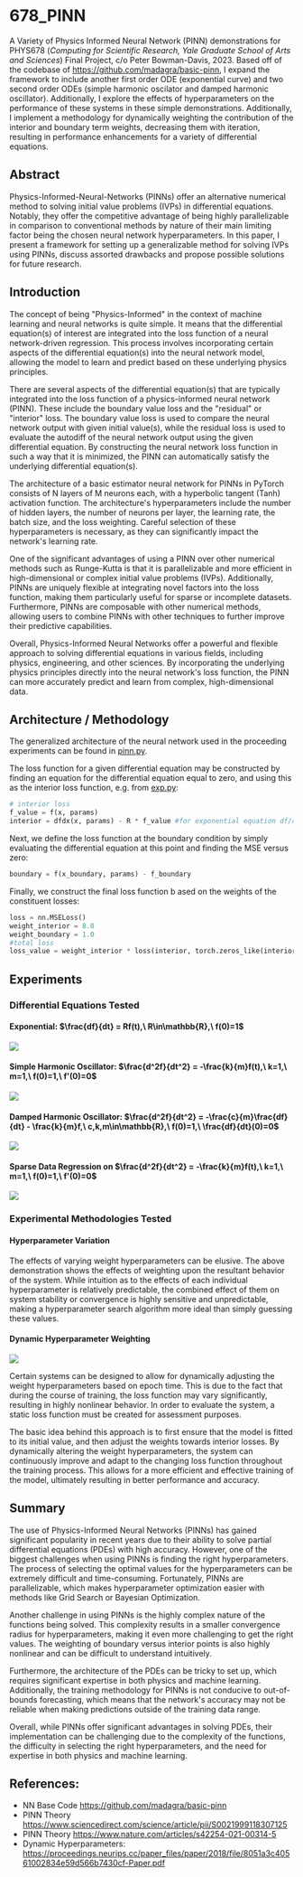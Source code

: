 # 678_PINN

A Variety of Physics Informed Neural Network (PINN) demonstrations for PHYS678 (*Computing for Scientific Research, Yale Graduate School of Arts and Sciences*) Final Project, c/o Peter Bowman-Davis, 2023. Based off of the codebase of https://github.com/madagra/basic-pinn, I expand the framework to include another first order ODE (exponential curve) and two second order ODEs (simple harmonic oscilator and damped harmonic oscillator). Additionally, I explore the effects of hyperparameters on the performance of these systems in these simple demonstrations. Additionally, I implement a methodology for dynamically weighting the contribution of the interior and boundary term weights, decreasing them with iteration, resulting in performance enhancements for a variety of differential equations.



## Abstract

Physics-Informed-Neural-Networks (PINNs) offer an alternative numerical method to solving initial value problems (IVPs) in differential equations. Notably, they offer the competitive advantage of being highly parallelizable in comparison to conventional methods by nature of their main limiting factor being the chosen neural network hyperparameters. In this paper, I present a framework for setting up a generalizable method for solving IVPs using PINNs, discuss assorted drawbacks and propose possible solutions for future research. 


## Introduction

The concept of being "Physics-Informed" in the context of machine learning and neural networks is quite simple. It means that the differential equation(s) of interest are integrated into the loss function of a neural network-driven regression. This process involves incorporating certain aspects of the differential equation(s) into the neural network model, allowing the model to learn and predict based on these underlying physics principles.

There are several aspects of the differential equation(s) that are typically integrated into the loss function of a physics-informed neural network (PINN). These include the boundary value loss and the "residual" or "interior" loss. The boundary value loss is used to compare the neural network output with given initial value(s), while the residual loss is used to evaluate the autodiff of the neural network output using the given differential equation. By constructing the neural network loss function in such a way that it is minimized, the PINN can automatically satisfy the underlying differential equation(s).

The architecture of a basic estimator neural network for PINNs in PyTorch consists of N layers of M neurons each, with a hyperbolic tangent (Tanh) activation function. The architecture's hyperparameters include the number of hidden layers, the number of neurons per layer, the learning rate, the batch size, and the loss weighting. Careful selection of these hyperparameters is necessary, as they can significantly impact the network's learning rate.

One of the significant advantages of using a PINN over other numerical methods such as Runge-Kutta is that it is parallelizable and more efficient in high-dimensional or complex initial value problems (IVPs). Additionally, PINNs are uniquely flexible at integrating novel factors into the loss function, making them particularly useful for sparse or incomplete datasets. Furthermore, PINNs are composable with other numerical methods, allowing users to combine PINNs with other techniques to further improve their predictive capabilities.

Overall, Physics-Informed Neural Networks offer a powerful and flexible approach to solving differential equations in various fields, including physics, engineering, and other sciences. By incorporating the underlying physics principles directly into the neural network's loss function, the PINN can more accurately predict and learn from complex, high-dimensional data.

## Architecture / Methodology

The generalized architecture of the neural network used in the proceeding experiments can be found in [pinn.py](https://github.com/P-H-B-D/678_PINN/blob/main/pinn.py). 

The loss function for a given differential equation may be constructed by finding an equation for the differential equation equal to zero, and using this as the interior loss function, e.g. from [exp.py](https://github.com/P-H-B-D/678_PINN/blob/main/exp.py): 
```python
# interior loss
f_value = f(x, params)
interior = dfdx(x, params) - R * f_value #for exponential equation df/dt=Rf -> df/dt-Rf=0
```
Next, we define the loss function at the boundary condition by simply evaluating the differential equation at this point and finding the MSE versus zero: 
```python
boundary = f(x_boundary, params) - f_boundary
```
Finally, we construct the final loss function b ased on the weights of the constituent losses:
```python
loss = nn.MSELoss()
weight_interior = 8.0
weight_boundary = 1.0 
#total loss
loss_value = weight_interior * loss(interior, torch.zeros_like(interior)) + weight_boundary * loss(boundary, torch.zeros_like(boundary))
```

## Experiments
### Differential Equations Tested
#### Exponential: $\frac{df}{dt} = Rf(t),\ R\in\mathbb{R},\ f(0)=1$
![](https://github.com/P-H-B-D/678_PINN/blob/main/exponential.gif)

#### Simple Harmonic Oscillator: $\frac{d^2f}{dt^2} = -\frac{k}{m}f(t),\ k=1,\ m=1,\ f(0)=1,\ f'(0)=0$
![](https://github.com/P-H-B-D/678_PINN/blob/main/Harmonic.gif)

#### Damped Harmonic Oscillator: $\frac{d^2f}{dt^2} = -\frac{c}{m}\frac{df}{dt} - \frac{k}{m}f,\ c,k,m\in\mathbb{R},\ f(0)=1,\ \frac{df}{dt}(0)=0$
![](https://github.com/P-H-B-D/678_PINN/blob/main/dampedHarmonic.gif)

#### Sparse Data Regression on $\frac{d^2f}{dt^2} = -\frac{k}{m}f(t),\ k=1,\ m=1,\ f(0)=1,\ f'(0)=0$
![](https://github.com/P-H-B-D/678_PINN/blob/main/HarmonicSparseData.gif)


### Experimental Methodologies Tested

#### Hyperparameter Variation  

The effects of varying weight hyperparameters can be elusive. The above demonstration shows the effects of weighting upon the resultant behavior of the system. While intuition as to the effects of each individual hyperparameter is relatively predictable, the combined effect of them on system stability or convergence is highly sensitive and unpredictable, making a hyperparameter search algorithm more ideal than simply guessing these values.  

#### Dynamic Hyperparameter Weighting  

![](https://github.com/P-H-B-D/678_PINN/blob/main/dynamic_loss.gif)

Certain systems can be designed to allow for dynamically adjusting the weight hyperparameters based on epoch time. This is due to the fact that during the course of training, the loss function may vary significantly, resulting in highly nonlinear behavior. In order to evaluate the system, a static loss function must be created for assessment purposes.
  
 The basic idea behind this approach is to first ensure that the model is fitted to its initial value, and then adjust the weights towards interior losses. By dynamically altering the weight hyperparameters, the system can continuously improve and adapt to the changing loss function throughout the training process. This allows for a more efficient and effective training of the model, ultimately resulting in better performance and accuracy.



## Summary

The use of Physics-Informed Neural Networks (PINNs) has gained significant popularity in recent years due to their ability to solve partial differential equations (PDEs) with high accuracy. However, one of the biggest challenges when using PINNs is finding the right hyperparameters. The process of selecting the optimal values for the hyperparameters can be extremely difficult and time-consuming. Fortunately, PINNs are parallelizable, which makes hyperparameter optimization easier with methods like Grid Search or Bayesian Optimization.

Another challenge in using PINNs is the highly complex nature of the functions being solved. This complexity results in a smaller convergence radius for hyperparameters, making it even more challenging to get the right values. The weighting of boundary versus interior points is also highly nonlinear and can be difficult to understand intuitively.

Furthermore, the architecture of the PDEs can be tricky to set up, which requires significant expertise in both physics and machine learning. Additionally, the training methodology for PINNs is not conducive to out-of-bounds forecasting, which means that the network's accuracy may not be reliable when making predictions outside of the training data range.

Overall, while PINNs offer significant advantages in solving PDEs, their implementation can be challenging due to the complexity of the functions, the difficulty in selecting the right hyperparameters, and the need for expertise in both physics and machine learning.

## References:
* NN Base Code https://github.com/madagra/basic-pinn 
* PINN Theory https://www.sciencedirect.com/science/article/pii/S0021999118307125
* PINN Theory https://www.nature.com/articles/s42254-021-00314-5  
* Dynamic Hyperparameters: https://proceedings.neurips.cc/paper_files/paper/2018/file/8051a3c40561002834e59d566b7430cf-Paper.pdf 
